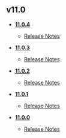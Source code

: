 ## v11.0
* **[11.0.4](11.0.4)**
	* [Release Notes](11.0.4/11_0_4_release_notes.md)

* **[11.0.3](11.0.3)**
	* [Release Notes](11.0.3/11_0_3_release_notes.md)

* **[11.0.2](11.0.2)**
	* [Release Notes](11.0.2/11_0_2_release_notes.md)

* **[11.0.1](11.0.1)**
	* [Release Notes](11.0.1/11_0_1_release_notes.md)

* **[11.0.0](11.0.0)**
	* [Release Notes](11.0.0/11_0_0_release_notes.md)
